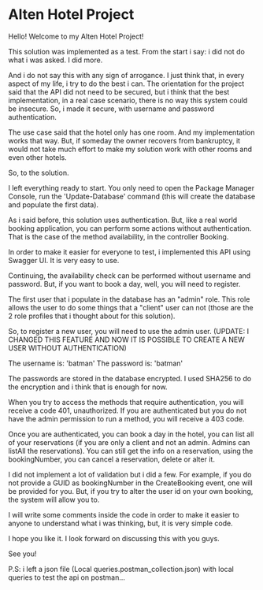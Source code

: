 # Alten Hotel Project

Hello! Welcome to my Alten Hotel Project!

This solution was implemented as a test.
From the start i say: i did not do what i was asked. I did more.

And i do not say this with any sign of arrogance. I just think that, in every aspect of my life, i try to do the best i can.
The orientation for the project said that the API did not need to be secured, but i think that the best implementation, in a real case scenario, there is no way
this system could be insecure. So, i made it secure, with username and password authentication.

The use case said that the hotel only has one room. And my implementation works that way.
But, if someday the owner recovers from bankruptcy, it would not take much effort to make my solution work with other rooms and even other hotels.

So, to the solution.

I left everything ready to start. You only need to open the Package Manager Console, run the 'Update-Database' command (this will create the database and populate the first data).

As i said before, this solution uses authentication. But, like a real world booking application, you can perform some actions without authentication.
That is the case of the method availability, in the controller Booking.

In order to make it easier for everyone to test, i implemented this API using Swagger UI. It is very easy to use.

Continuing, the availability check can be performed without username and password.
But, if you want to book a day, well, you will need to register.

The first user that i populate in the database has an "admin" role. This role allows the user to do some things that a "client" user can not (those are the 2 role profiles that i thought about for this solution).

So, to register a new user, you will need to use the admin user.
(UPDATE: I CHANGED THIS FEATURE AND NOW IT IS POSSIBLE TO CREATE A NEW USER WITHOUT AUTHENTICATION)

The username is: 'batman'
The password is: 'batman'

The passwords are stored in the database encrypted. I used SHA256 to do the encryption and i think that is enough for now.

When you try to access the methods that require authentication, you will receive a code 401, unauthorized. 
If you are authenticated but you do not have the admin permission to run a method, you will receive a 403 code.

Once you are authenticated, you can book a day in the hotel, you can list all of your reservations (if you are only a client and not an admin. Admins can listAll the reservations).
You can still get the info on a reservation, using the bookingNumber, you can cancel a reservation, delete or alter it.

I did not implement a lot of validation but i did a few. For example, if you do not provide a GUID as bookingNumber in the CreateBooking event, one will be provided for you. 
But, if you try to alter the user id on your own booking, the system will allow you to.

I will write some comments inside the code in order to make it easier to anyone to understand what i was thinking, but, it is very simple code.

I hope you like it. I look forward on discussing this with you guys.

See you!

P.S: i left a json file (Local queries.postman_collection.json) with local queries to test the api on postman...

